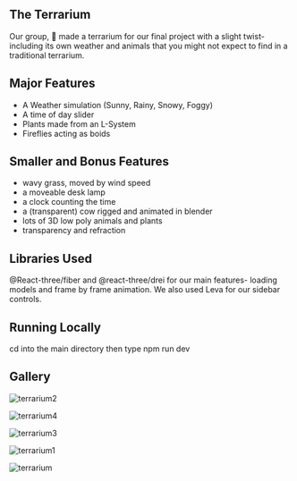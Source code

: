 ## The Terrarium
Our group, 🦒 made a terrarium for our final project with a slight twist- including its own weather and animals that you might not expect to find in a traditional terrarium. 

## Major Features
- A Weather simulation (Sunny, Rainy, Snowy, Foggy)
- A time of day slider
- Plants made from an L-System
- Fireflies acting as boids


## Smaller and Bonus Features
- wavy grass, moved by wind speed
- a moveable desk lamp
- a clock counting the time
- a (transparent) cow rigged and animated in blender
- lots of 3D low poly animals and plants
- transparency and refraction


## Libraries Used
@React-three/fiber and @react-three/drei for our main features- loading models and frame by frame animation. We also used Leva for our sidebar controls.

## Running Locally
cd into the main directory then type npm run dev


## Gallery

![terrarium2](https://github.com/user-attachments/assets/7ba76996-2666-460a-bb28-1cbc833ddf60)

![terrarium4](https://github.com/user-attachments/assets/64230330-8af4-4e7d-83f6-603de301608b)


![terrarium3](https://github.com/user-attachments/assets/95679491-2165-42c1-a8f0-2d6c80008ecf)


![terrarium1](https://github.com/user-attachments/assets/16c57f2d-529b-416e-abf8-7312d1eba531)

![terrarium](https://github.com/user-attachments/assets/68655bca-82af-40a4-8710-dc235c29aa70)

